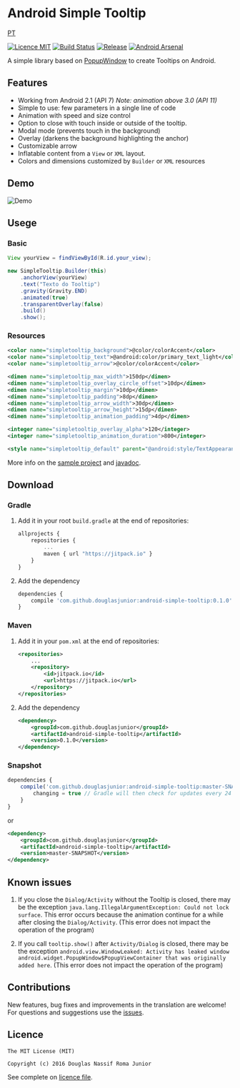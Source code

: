 # Android Simple Tooltip

[PT](https://github.com/douglasjunior/android-simple-tooltip/blob/master/README.pt.md)

[![Licence MIT](https://img.shields.io/badge/licence-MIT-blue.svg)](https://github.com/douglasjunior/android-simple-tooltip/blob/master/LICENSE)
[![Build Status](https://travis-ci.org/douglasjunior/android-simple-tooltip.svg?branch=master)](https://travis-ci.org/douglasjunior/android-simple-tooltip)
[![Release](https://jitpack.io/v/douglasjunior/android-simple-tooltip.svg)](https://jitpack.io/#douglasjunior/android-simple-tooltip)
[![Android Arsenal](https://img.shields.io/badge/Android%20Arsenal-Android%20Simple%20Tooltip-yellow.svg?style=flat)](http://android-arsenal.com/details/1/3578)

A simple library based on [PopupWindow](http://developer.android.com/intl/pt-br/reference/android/widget/PopupWindow.html) to create Tooltips on Android.

## Features

 - Working from Android 2.1 (API 7) *Note: animation above 3.0 (API 11)*
 - Simple to use: few parameters in a single line of code
 - Animation with speed and size control
 - Option to close with touch inside or outside of the tooltip.
 - Modal mode (prevents touch in the background)
 - Overlay (darkens the background highlighting the anchor)
 - Customizable arrow
 - Inflatable content from a `View` or `XML` layout.
 - Colors and dimensions customized by `Builder` or `XML` resources

## Demo

![Demo](https://raw.githubusercontent.com/douglasjunior/android-simple-tooltip/master/screenshots/demo.gif)

## Usege
### Basic

```java
View yourView = findViewById(R.id.your_view);

new SimpleTooltip.Builder(this)
    .anchorView(yourView)
    .text("Texto do Tooltip")
    .gravity(Gravity.END)
    .animated(true)
    .transparentOverlay(false)
    .build()
    .show();
```

### Resources

```xml
<color name="simpletooltip_background">@color/colorAccent</color>
<color name="simpletooltip_text">@android:color/primary_text_light</color>
<color name="simpletooltip_arrow">@color/colorAccent</color>
```
```xml
<dimen name="simpletooltip_max_width">150dp</dimen>
<dimen name="simpletooltip_overlay_circle_offset">10dp</dimen>
<dimen name="simpletooltip_margin">10dp</dimen>
<dimen name="simpletooltip_padding">8dp</dimen>
<dimen name="simpletooltip_arrow_width">30dp</dimen>
<dimen name="simpletooltip_arrow_height">15dp</dimen>
<dimen name="simpletooltip_animation_padding">4dp</dimen>
```
```xml
<integer name="simpletooltip_overlay_alpha">120</integer>
<integer name="simpletooltip_animation_duration">800</integer>
```
```xml
<style name="simpletooltip_default" parent="@android:style/TextAppearance.Medium"></style>
```

More info on the [sample project](https://github.com/douglasjunior/android-simple-tooltip/blob/master/sample/src/main/java/io/github/douglasjunior/androidSimpleTooltip/sample/MainActivity.java) and [javadoc](https://jitpack.io/com/github/douglasjunior/android-simple-tooltip/master-SNAPSHOT/javadoc/).

## Download
### Gradle

1. Add it in your root `build.gradle` at the end of repositories:

    ```javascript
    allprojects {
    	repositories {
    		...
    		maven { url "https://jitpack.io" }
    	}
    }
    ```

2. Add the dependency

    ```javascript
    dependencies {
        compile 'com.github.douglasjunior:android-simple-tooltip:0.1.0'
    }
    ```

### Maven

1. Add it in your `pom.xml` at the end of repositories:

    ```xml
    <repositories>
        ...
    	<repository>
    	    <id>jitpack.io</id>
    	    <url>https://jitpack.io</url>
    	</repository>
    </repositories>
    ```

2. Add the dependency

    ```xml
    <dependency>
        <groupId>com.github.douglasjunior</groupId>
        <artifactId>android-simple-tooltip</artifactId>
        <version>0.1.0</version>
    </dependency>
    ```

### Snapshot

```javascript
dependencies {
    compile('com.github.douglasjunior:android-simple-tooltip:master-SNAPSHOT') {
        changing = true // Gradle will then check for updates every 24 hours
    }
}
```

or

```xml
<dependency>
    <groupId>com.github.douglasjunior</groupId>
    <artifactId>android-simple-tooltip</artifactId>
    <version>master-SNAPSHOT</version>
</dependency>
```

## Known issues

1. If you close the `Dialog/Activity` without the Tooltip is closed, there may be the exception `java.lang.IllegalArgumentException: Could not lock surface`. This error occurs because the animation continue for a while after closing the `Dialog/Activity`. (This error does not impact the operation of the program)

2. If you call `tooltip.show()` after `Activity/Dialog` is closed, there may be the exception `android.view.WindowLeaked: Activity has leaked window android.widget.PopupWindow$PopupViewContainer that was originally added here`. (This error does not impact the operation of the program)

## Contributions

New features, bug fixes and improvements in the translation are welcome! For questions and suggestions use the [issues](https://github.com/douglasjunior/android-simple-tooltip/issues).

## Licence

```
The MIT License (MIT)

Copyright (c) 2016 Douglas Nassif Roma Junior
```

See complete on [licence file](https://github.com/douglasjunior/android-simple-tooltip/blob/master/LICENSE).
